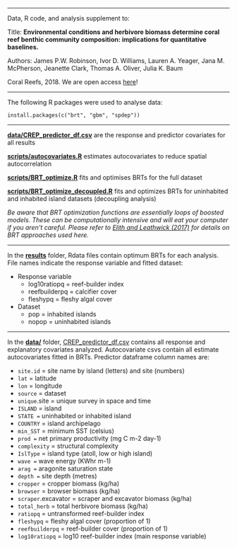 

****

Data, R code, and analysis supplement to:

Title: **Environmental conditions and herbivore biomass determine coral reef benthic community composition: implications for quantitative baselines.**

Authors: James P.W. Robinson, Ivor D. Williams, Lauren A. Yeager,
Jana M. McPherson, Jeanette Clark, Thomas A. Oliver,
Julia K. Baum

Coral Reefs, 2018. We are open access [here](https://link.springer.com/article/10.1007/s00338-018-01737-w)!

****

The following R packages were used to analyse data:

```
install.packages(c("brt", "gbm", "spdep"))
```
****

**[data/CREP_predictor_df.csv](data/CREP_predictor_df.csv )** are the response and predictor covariates for all results

**[scripts/autocovariates.R](scripts/autocovariates.R)** estimates autocovariates to reduce spatial autocorrelation

**[scripts/BRT_optimize.R](scripts/BRT_optimize.R)** fits and optimises BRTs for the full dataset

**[scripts/BRT_optimize_decoupled.R](scripts/BRT_optimize_decoupled.R)** fits and optimizes BRTs for uninhabited and inhabited island datasets (decoupling analysis)

*Be aware that BRT optimization functions are essentially loops of boosted models. These can be computationally intensive and will eat your computer if you aren't careful. Please refer to [Elith and Leathwick (2017)](https://cran.r-project.org/web/packages/dismo/vignettes/brt.pdf) for details on BRT approaches used here.*

****

In the **[results](results/)** folder, Rdata files contain optimum BRTs for each analysis. File names indicate the response variable and fitted dataset:

* Response variable
  * log10ratiopq = reef-builder index
  * reefbuilderpq = calcifier cover
  * fleshypq = fleshy algal cover
* Dataset
  * pop = inhabited islands
  * nopop = uninhabited islands
  
****

In the **[data/](data/)** folder,  [CREP_predictor_df.csv](data/CREP_predictor_df.csv) contains all response and explanatory covariates analyzed. Autocovariate csvs contain all estimate autocovariates fitted in BRTs. Predictor dataframe column names are:

* ```site.id``` = site name by island (letters) and site (numbers)
* ```lat``` = latitude
* ```lon``` = longitude
* ```source``` = dataset
* ```unique```.site = unique survey in space and time
* ```ISLAND``` = island 
* ```STATE =``` uninhabited or inhabited island
* ```COUNTRY``` = island archipelago
* ```min_SST``` = minimum SST (celsius)
* ```prod =``` net primary productivity (mg C m-2 day-1)
* ```complexity``` = structural complexity
* ```IslType``` = island type (atoll, low or high island)
* ```wave =``` wave energy (KWhr m-1)
* ```arag =``` aragonite saturation state
* ```depth =``` site depth (metres)
* ```cropper``` = cropper biomass (kg/ha)
* ```browser``` = browser biomass (kg/ha)
* ```scraper```.excavator = scraper and excavator biomass (kg/ha)
* ```total_herb``` = total herbivore biomass (kg/ha)
* ```ratiopq``` = untransformed reef-builder index
* ```fleshypq``` = fleshy algal cover (proportion of 1)
* ```reefbuilderpq``` = reef-builder cover (proportion of 1)
* ```log10ratiopq``` = log10 reef-builder index (main response variable)



